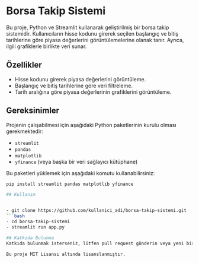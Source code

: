 # Borsa Takip Sistemi

Bu proje, Python ve Streamlit kullanarak geliştirilmiş bir borsa takip sistemidir. Kullanıcıların hisse kodunu girerek seçilen başlangıç ve bitiş tarihlerine göre piyasa değerlerini görüntülemelerine olanak tanır. Ayrıca, ilgili grafiklerle birlikte veri sunar.

## Özellikler

- Hisse kodunu girerek piyasa değerlerini görüntüleme.
- Başlangıç ve bitiş tarihlerine göre veri filtreleme.
- Tarih aralığına göre piyasa değerlerinin grafiklerini görüntüleme.

## Gereksinimler

Projenin çalışabilmesi için aşağıdaki Python paketlerinin kurulu olması gerekmektedir:

- `streamlit`
- `pandas`
- `matplotlib`
- `yfinance` (veya başka bir veri sağlayıcı kütüphane)

Bu paketleri yüklemek için aşağıdaki komutu kullanabilirsiniz:

```bash
pip install streamlit pandas matplotlib yfinance

## Kullanım


- git clone https://github.com/kullanici_adi/borsa-takip-sistemi.git
```bash
- cd borsa-takip-sistemi
- streamlit run app.py

## Katkıda Bulunma
Katkıda bulunmak isterseniz, lütfen pull request gönderin veya yeni bir issue oluşturun.

Bu proje MIT Lisansı altında lisanslanmıştır.


